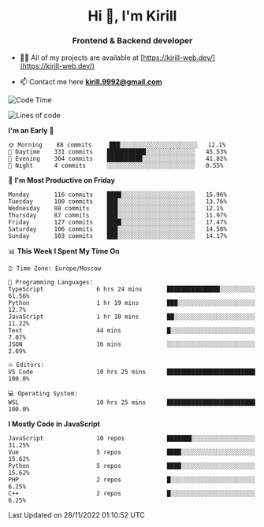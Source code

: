 <h1 align="center">Hi 👋, I'm Kirill</h1>
<h3 align="center">Frontend & Backend developer</h3>

- 👨‍💻 All of my projects are available at [https://kirill-web.dev/](https://kirill-web.dev/)

- 📫 Contact me here **kirill.9992@gmail.com**











<!--START_SECTION:waka-->
![Code Time](http://img.shields.io/badge/Code%20Time-1%2C189%20hrs%2058%20mins-blue)

![Lines of code](https://img.shields.io/badge/From%20Hello%20World%20I%27ve%20Written-574%20Thousand%20lines%20of%20code-blue)

**I'm an Early 🐤** 

```text
🌞 Morning    88 commits     ███░░░░░░░░░░░░░░░░░░░░░░   12.1% 
🌆 Daytime    331 commits    ███████████░░░░░░░░░░░░░░   45.53% 
🌃 Evening    304 commits    ██████████░░░░░░░░░░░░░░░   41.82% 
🌙 Night      4 commits      ░░░░░░░░░░░░░░░░░░░░░░░░░   0.55%

```
📅 **I'm Most Productive on Friday** 

```text
Monday       116 commits    ████░░░░░░░░░░░░░░░░░░░░░   15.96% 
Tuesday      100 commits    ███░░░░░░░░░░░░░░░░░░░░░░   13.76% 
Wednesday    88 commits     ███░░░░░░░░░░░░░░░░░░░░░░   12.1% 
Thursday     87 commits     ███░░░░░░░░░░░░░░░░░░░░░░   11.97% 
Friday       127 commits    ████░░░░░░░░░░░░░░░░░░░░░   17.47% 
Saturday     106 commits    ███░░░░░░░░░░░░░░░░░░░░░░   14.58% 
Sunday       103 commits    ███░░░░░░░░░░░░░░░░░░░░░░   14.17%

```


📊 **This Week I Spent My Time On** 

```text
⌚︎ Time Zone: Europe/Moscow

💬 Programming Languages: 
TypeScript               6 hrs 24 mins       ███████████████░░░░░░░░░░   61.56% 
Python                   1 hr 19 mins        ███░░░░░░░░░░░░░░░░░░░░░░   12.7% 
JavaScript               1 hr 10 mins        ██░░░░░░░░░░░░░░░░░░░░░░░   11.22% 
Text                     44 mins             █░░░░░░░░░░░░░░░░░░░░░░░░   7.07% 
JSON                     16 mins             ░░░░░░░░░░░░░░░░░░░░░░░░░   2.69%

🔥 Editors: 
VS Code                  10 hrs 25 mins      █████████████████████████   100.0%

💻 Operating System: 
WSL                      10 hrs 25 mins      █████████████████████████   100.0%

```

**I Mostly Code in JavaScript** 

```text
JavaScript               10 repos            ███████░░░░░░░░░░░░░░░░░░   31.25% 
Vue                      5 repos             ████░░░░░░░░░░░░░░░░░░░░░   15.62% 
Python                   5 repos             ████░░░░░░░░░░░░░░░░░░░░░   15.62% 
PHP                      2 repos             █░░░░░░░░░░░░░░░░░░░░░░░░   6.25% 
C++                      2 repos             █░░░░░░░░░░░░░░░░░░░░░░░░   6.25%

```



 Last Updated on 28/11/2022 01:10:52 UTC
<!--END_SECTION:waka-->
